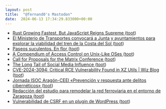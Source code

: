 ```yaml
---
layout: post
title:  "@fernand0's Mastodon"
date:  2024-06-13 17:34:29.833000+00:00
---
```

*  [Rust Growing Fastest, But JavaScript Reigns Supreme ](https://thenewstack.io/rust-growing-fastest-but-javascript-reigns-supreme) ([toot](https://mastodon.social/@fernand0/112610513376347698))
*  [El Ministerio de Transportes convocará a Junta y ayuntamientos para explorar la viabilidad del tren de la Costa del Sol ](https://cadenaser.com/andalucia/2024/06/07/el-ministerio-de-transportes-convocara-a-junta-y-ayuntamientos-para-explorar-la-viabilidad-del-tren-de-la-costa-del-sol-ser-malaga) ([toot](https://mastodon.social/@fernand0/112610254810830128))
*  [Paseos suculentos. En flor ](https://avecesunafoto.wordpress.com/2024/06/13/paseos-suculentos-en-flor) ([toot](https://mastodon.social/@fernand0/112610073116100212))
*  [A Compendium of Access Control on Unix-Like OSes ](https://venam.net/blog/unix/2023/02/28/access_control.htm) ([toot](https://mastodon.social/@fernand0/112610064087081939))
*  [Call for Proposals for the Matrix Conference ](https://matrix.org/blog/2024/06/matrix-conf-cfp) ([toot](https://mastodon.social/@fernand0/112609857266536459))
*  [The Long Tail of Social Media Influence ](https://sloanreview.mit.edu/article/the-long-tail-of-social-media-influence) ([toot](https://mastodon.social/@fernand0/112609605201255387))
*  [CVE-2024-3094: Critical RCE Vulnerability Found in XZ Utils \| Wiz Blog ](https://www.wiz.io/blog/cve-2024-3094-critical-rce-vulnerability-found-in-xz-utils#latest-wiz-research-findings-as-of-april-3-2024-3) ([toot](https://mastodon.social/@fernand0/112609375753857596))
*  [Jornada ISOC Aragón-CEEI «Prevención y respuesta ante delitos cibernéticos» ](https://www.ceeiaragon.es/events/jornada-isoc-aragon-ceei-prevencion-y-respuesta-ante-delitos-ciberneticos) ([toot](https://mastodon.social/@fernand0/112608980314025457))
*  [Redacción del estudio para remodelar la red ferroviaria en el entorno de Zaragoza ](https://www.vialibre-ffe.com/noticias.asp?not=4209) ([toot](https://mastodon.social/@fernand0/112608928848063769))
*  [Vulnerabilidad de CSRF en un plugin de WordPress ](https://unaaldia.hispasec.com/2024/06/vulnerabilidad-de-csrf-en-un-plugin-de-wordpress.htm) ([toot](https://mastodon.social/@fernand0/112608523996006839))
